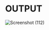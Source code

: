 # OUTPUT
![Screenshot (112)](https://github.com/aradhanayada/PW-assignment1-solution/assets/103102710/9936b817-ad57-4491-8038-4158418756d1)
